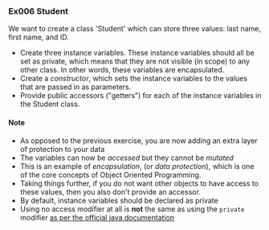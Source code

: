 ### Ex006 Student
We want to create a class 'Student' which can store three values: last name, first name, and ID.

- Create three instance variables. These instance variables should all be set as private, which means that they are not visible (in scope) to any other class. In other words, these variables are encapsulated.
- Create a _constructor_, which sets the instance variables to the values that are passed in as parameters.
- Provide public accessors ("getters") for each of the instance variables in the Student class.

#### Note 
- As opposed to the previous exercise, you are now adding an extra layer of protection to your data
- The variables can now be _accessed_ but they cannot be _mutated_
- This is an example of _encapsulation_, (or _data protection_), which is one of the core concepts of Object Oriented Programming.
- Taking things further, if you do not want other objects to have access to these values, then you also don't provide an accessor.
- By default, instance variables should be declared as private
- Using no access modifier at all is **not** the same as using the `private` modifier [as per the official java documentation ](https://docs.oracle.com/javase/tutorial/java/javaOO/accesscontrol.html)
